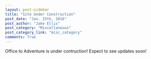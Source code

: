 ```yaml
---
layout: post-sidebar
title: "Site Under Construction"
post_date: "Jan. 25th, 2016"
post_author: "Jake Ellis"
post_category: "Miscellaneous"
post_category_link: "misc_category"
comments: True
---
```


<p>Office to Adventure is under contruction! Expect to see updates soon!<p/>

